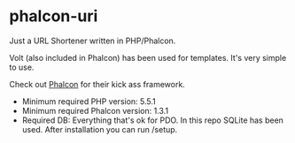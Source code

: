 phalcon-uri
===========

Just a URL Shortener written in PHP/Phalcon.

Volt (also included in Phalcon) has been used for templates. It's very simple to use.

Check out [Phalcon](https://github.com/phalcon/cphalcon) for their kick ass framework.

* Minimum required PHP version: 5.5.1
* Minimum required Phalcon version: 1.3.1
* Required DB: Everything that's ok for PDO. In this repo SQLite has been used. After installation you can run /setup.